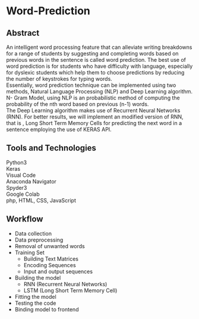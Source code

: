 # Word-Prediction
## Abstract
An intelligent word processing feature that can alleviate writing breakdowns for a range of students by suggesting and completing words based on previous words in the sentence is called word prediction. The best use of word prediction is for students who have difficulty with language, especially for dyslexic students which help them to choose predictions by reducing the number of keystrokes for typing words. <br>
Essentially, word prediction technique can be implemented using two methods, Natural Language Processing (NLP) and Deep Learning algorithm. N- Gram Model, using NLP is an probabilistic method of computing the probability of the nth word based on previous (n-1) words.<br>
The Deep Learning algorithm makes use of Recurrent Neural Networks (RNN). For better results, we will implement an modified version of RNN, that is , Long Short Term Memory Cells for predicting the next word in a sentence employing the use of KERAS API. <br> 
## Tools and Technologies
Python3<br>
Keras<br>
Visual Code<br>
Anaconda Navigator<br>
Spyder3<br>
Google Colab<br>
php, HTML, CSS, JavaScript
## Workflow
- Data collection
- Data preprocessing
- Removal of unwanted words
- Training Set <br>
   - Building Text Matrices
   - Encoding Sequences
   - Input and output sequences
- Building the model
   - RNN (Recurrent Neural Networks)
   - LSTM (Long Short Term Memory Cell)
- Fitting the model
- Testing the code
- Binding model to frontend
